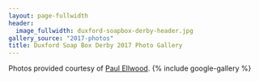 ```yaml
---
layout: page-fullwidth
header:
  image_fullwidth: duxford-soapbox-derby-header.jpg
gallery_source: "2017-photos"
title: Duxford Soap Box Derby 2017 Photo Gallery
---
```

Photos provided courtesy of [Paul Ellwood](https://www.ellwoodsimages.co.uk).
{% include google-gallery %}
